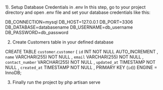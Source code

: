 1). Setup Database Credentials in .env
In this step, go to your project directory and open .env file and set your database credentials like this:

 DB_CONNECTION=mysql
 DB_HOST=127.0.0.1
 DB_PORT=3306
 DB_DATABASE=databasename
 DB_USERNAME=db_username
 DB_PASSWORD=db_password

2) Create Customers table in your defined database 

CREATE TABLE `customer`.`customer` ( `id` INT NOT NULL AUTO_INCREMENT , `name` VARCHAR(255) NOT NULL , `email` VARCHAR(255) NOT NULL , `contact_number` VARCHAR(255) NOT NULL , `updated_at` TIMESTAMP NOT NULL , `created_at` TIMESTAMP NOT NULL , PRIMARY KEY (`id`)) ENGINE = InnoDB;

3) Finally run the project by
 php artisan serve
